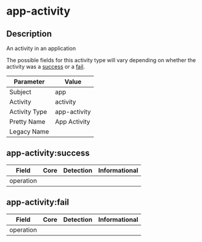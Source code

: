 app-activity
============

Description
-----------
An activity in an application

The possible fields for this activity type will vary depending on whether the activity was a [success](#app-activitysuccess) or a [fail](#app-activityfail).

| Parameter     | Value        |
| ------------- | ------------ |
| Subject       | app          |
| Activity      | activity     |
| Activity Type | app-activity |
| Pretty Name   | App Activity |
| Legacy Name   |              |

app-activity:success
--------------------

| Field     | Core | Detection | Informational |
| --------- | ---- | --------- | ------------- |
| operation |      |           |               |

app-activity:fail
-----------------

| Field     | Core | Detection | Informational |
| --------- | ---- | --------- | ------------- |
| operation |      |           |               |